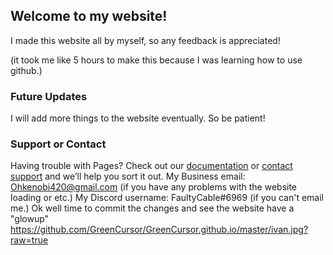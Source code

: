 ## Welcome to my website!

I made this website all by myself, so any feedback is appreciated! 

(it took me like 5 hours to make this because I was learning how to use github.)



### Future Updates

I will add more things to the website eventually. So be patient!

### Support or Contact

Having trouble with Pages? Check out our [documentation](https://docs.github.com/categories/github-pages-basics/) or [contact support](https://github.com/contact) and we’ll help you sort it out. My Business email: Ohkenobi420@gmail.com (if you have any problems with the website loading or etc.) My Discord username: FaultyCable#6969 (if you can't email me.)
Ok well time to commit the changes and see the website have a "glowup" 
https://github.com/GreenCursor/GreenCursor.github.io/master/ivan.jpg?raw=true
